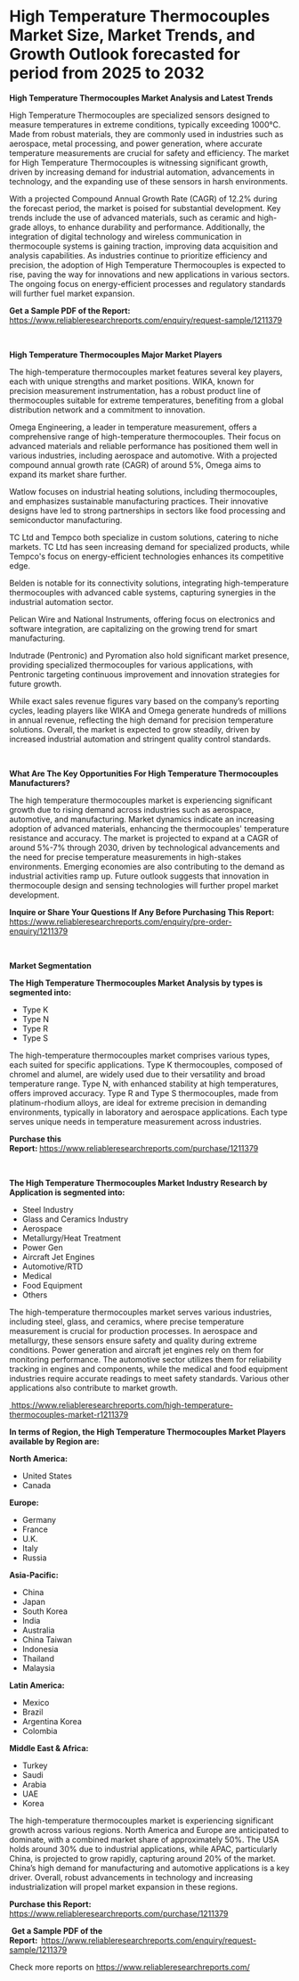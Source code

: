 <p><h1>High Temperature Thermocouples Market Size, Market Trends, and Growth Outlook forecasted for period from 2025 to 2032</h1></p><p><strong>High Temperature Thermocouples Market Analysis and Latest Trends</strong></p>
<p><p>High Temperature Thermocouples are specialized sensors designed to measure temperatures in extreme conditions, typically exceeding 1000°C. Made from robust materials, they are commonly used in industries such as aerospace, metal processing, and power generation, where accurate temperature measurements are crucial for safety and efficiency. The market for High Temperature Thermocouples is witnessing significant growth, driven by increasing demand for industrial automation, advancements in technology, and the expanding use of these sensors in harsh environments. </p><p>With a projected Compound Annual Growth Rate (CAGR) of 12.2% during the forecast period, the market is poised for substantial development. Key trends include the use of advanced materials, such as ceramic and high-grade alloys, to enhance durability and performance. Additionally, the integration of digital technology and wireless communication in thermocouple systems is gaining traction, improving data acquisition and analysis capabilities. As industries continue to prioritize efficiency and precision, the adoption of High Temperature Thermocouples is expected to rise, paving the way for innovations and new applications in various sectors. The ongoing focus on energy-efficient processes and regulatory standards will further fuel market expansion.</p></p>
<p><strong>Get a Sample PDF of the Report:&nbsp;</strong> <a href="https://www.reliableresearchreports.com/enquiry/request-sample/1211379?utm_campaign=2111&utm_medium=2&utm_source=Github&utm_content=ia&utm_term=24032025&utm_id=high-temperature-thermocouples">https://www.reliableresearchreports.com/enquiry/request-sample/1211379</a></p>
<p>&nbsp;</p>
<p><strong>High Temperature Thermocouples Major Market Players</strong></p>
<p><p>The high-temperature thermocouples market features several key players, each with unique strengths and market positions. WIKA, known for precision measurement instrumentation, has a robust product line of thermocouples suitable for extreme temperatures, benefiting from a global distribution network and a commitment to innovation.</p><p>Omega Engineering, a leader in temperature measurement, offers a comprehensive range of high-temperature thermocouples. Their focus on advanced materials and reliable performance has positioned them well in various industries, including aerospace and automotive. With a projected compound annual growth rate (CAGR) of around 5%, Omega aims to expand its market share further.</p><p>Watlow focuses on industrial heating solutions, including thermocouples, and emphasizes sustainable manufacturing practices. Their innovative designs have led to strong partnerships in sectors like food processing and semiconductor manufacturing.</p><p>TC Ltd and Tempco both specialize in custom solutions, catering to niche markets. TC Ltd has seen increasing demand for specialized products, while Tempco's focus on energy-efficient technologies enhances its competitive edge.</p><p>Belden is notable for its connectivity solutions, integrating high-temperature thermocouples with advanced cable systems, capturing synergies in the industrial automation sector.</p><p>Pelican Wire and National Instruments, offering focus on electronics and software integration, are capitalizing on the growing trend for smart manufacturing.</p><p>Indutrade (Pentronic) and Pyromation also hold significant market presence, providing specialized thermocouples for various applications, with Pentronic targeting continuous improvement and innovation strategies for future growth.</p><p>While exact sales revenue figures vary based on the company’s reporting cycles, leading players like WIKA and Omega generate hundreds of millions in annual revenue, reflecting the high demand for precision temperature solutions. Overall, the market is expected to grow steadily, driven by increased industrial automation and stringent quality control standards.</p></p>
<p>&nbsp;</p>
<p><strong>What Are The Key Opportunities For High Temperature Thermocouples Manufacturers?</strong></p>
<p><p>The high temperature thermocouples market is experiencing significant growth due to rising demand across industries such as aerospace, automotive, and manufacturing. Market dynamics indicate an increasing adoption of advanced materials, enhancing the thermocouples' temperature resistance and accuracy. The market is projected to expand at a CAGR of around 5%-7% through 2030, driven by technological advancements and the need for precise temperature measurements in high-stakes environments. Emerging economies are also contributing to the demand as industrial activities ramp up. Future outlook suggests that innovation in thermocouple design and sensing technologies will further propel market development.</p></p>
<p><strong>Inquire or Share Your Questions If Any Before Purchasing This Report:</strong> <a href="https://www.reliableresearchreports.com/enquiry/pre-order-enquiry/1211379?utm_campaign=2111&utm_medium=2&utm_source=Github&utm_content=ia&utm_term=24032025&utm_id=high-temperature-thermocouples">https://www.reliableresearchreports.com/enquiry/pre-order-enquiry/1211379</a></p>
<p>&nbsp;</p>
<p><strong>Market Segmentation</strong></p>
<p><strong>The High Temperature Thermocouples Market Analysis by types is segmented into:</strong></p>
<p><ul><li>Type K</li><li>Type N</li><li>Type R</li><li>Type S</li></ul></p>
<p><p>The high-temperature thermocouples market comprises various types, each suited for specific applications. Type K thermocouples, composed of chromel and alumel, are widely used due to their versatility and broad temperature range. Type N, with enhanced stability at high temperatures, offers improved accuracy. Type R and Type S thermocouples, made from platinum-rhodium alloys, are ideal for extreme precision in demanding environments, typically in laboratory and aerospace applications. Each type serves unique needs in temperature measurement across industries.</p></p>
<p><strong>Purchase this Report:&nbsp;</strong><a href="https://www.reliableresearchreports.com/purchase/1211379?utm_campaign=2111&utm_medium=2&utm_source=Github&utm_content=ia&utm_term=24032025&utm_id=high-temperature-thermocouples">https://www.reliableresearchreports.com/purchase/1211379</a></p>
<p>&nbsp;</p>
<p><strong>The High Temperature Thermocouples Market Industry Research by Application is segmented into:</strong></p>
<p><ul><li>Steel Industry</li><li>Glass and Ceramics Industry</li><li>Aerospace</li><li>Metallurgy/Heat Treatment</li><li>Power Gen</li><li>Aircraft Jet Engines</li><li>Automotive/RTD</li><li>Medical</li><li>Food Equipment</li><li>Others</li></ul></p>
<p><p>The high-temperature thermocouples market serves various industries, including steel, glass, and ceramics, where precise temperature measurement is crucial for production processes. In aerospace and metallurgy, these sensors ensure safety and quality during extreme conditions. Power generation and aircraft jet engines rely on them for monitoring performance. The automotive sector utilizes them for reliability tracking in engines and components, while the medical and food equipment industries require accurate readings to meet safety standards. Various other applications also contribute to market growth.</p></p>
<p><a href="https://www.reliableresearchreports.com/high-temperature-thermocouples-market-r1211379?utm_campaign=2111&utm_medium=2&utm_source=Github&utm_content=ia&utm_term=24032025&utm_id=high-temperature-thermocouples">&nbsp;https://www.reliableresearchreports.com/high-temperature-thermocouples-market-r1211379</a></p>
<p><strong>In terms of Region, the High Temperature Thermocouples Market Players available by Region are:</strong></p>
<p>
    <p> <strong> North America: </strong>
        <ul>
            <li>United States</li>
            <li>Canada</li>
        </ul>
        </p> 
    <p> <strong> Europe: </strong>
        <ul>
            <li>Germany</li>
            <li>France</li>
            <li>U.K.</li>
            <li>Italy</li>
            <li>Russia</li>
        </ul>
        </p> 
    <p> <strong> Asia-Pacific: </strong>
        <ul>
            <li>China</li>
            <li>Japan</li>
            <li>South Korea</li>
            <li>India</li>
            <li>Australia</li>
            <li>China Taiwan</li>
            <li>Indonesia</li>
            <li>Thailand</li>
            <li>Malaysia</li>
        </ul>
        </p> 
    <p> <strong> Latin America: </strong>
        <ul>
            <li>Mexico</li>
            <li>Brazil</li>
            <li>Argentina Korea</li>
            <li>Colombia</li>
        </ul>
        </p> 
    <p> <strong> Middle East & Africa: </strong>
        <ul>
            <li>Turkey</li>
            <li>Saudi</li>
            <li>Arabia</li>
            <li>UAE</li>
            <li>Korea</li>
        </ul>
    </p>
    </p>
<p><p>The high-temperature thermocouples market is experiencing significant growth across various regions. North America and Europe are anticipated to dominate, with a combined market share of approximately 50%. The USA holds around 30% due to industrial applications, while APAC, particularly China, is projected to grow rapidly, capturing around 20% of the market. China’s high demand for manufacturing and automotive applications is a key driver. Overall, robust advancements in technology and increasing industrialization will propel market expansion in these regions.</p></p>
<p><strong>Purchase this Report: </strong><a href="https://www.reliableresearchreports.com/purchase/1211379?utm_campaign=2111&utm_medium=2&utm_source=Github&utm_content=ia&utm_term=24032025&utm_id=high-temperature-thermocouples">https://www.reliableresearchreports.com/purchase/1211379</a></p>
<p>&nbsp;<strong>Get a Sample PDF of the Report:&nbsp;&nbsp;</strong><a href="https://www.reliableresearchreports.com/enquiry/request-sample/1211379?utm_campaign=2111&utm_medium=2&utm_source=Github&utm_content=ia&utm_term=24032025&utm_id=high-temperature-thermocouples">https://www.reliableresearchreports.com/enquiry/request-sample/1211379</a></p>
<p><strong></strong></p>
<p>Check more reports on <a href="https://www.reliableresearchreports.com/?utm_campaign=2111&utm_medium=2&utm_source=Github&utm_content=ia&utm_term=24032025&utm_id=high-temperature-thermocouples">https://www.reliableresearchreports.com/</a></p>